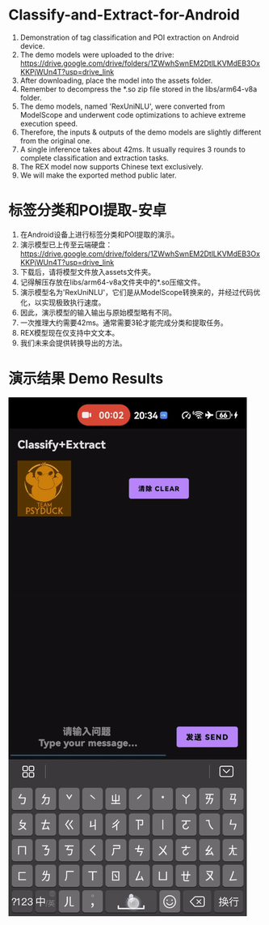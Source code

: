# Classify-and-Extract-for-Android
1. Demonstration of tag classification and POI extraction on Android device.
2. The demo models were uploaded to the drive: https://drive.google.com/drive/folders/1ZWwhSwnEM2DtlLKVMdEB3OxKKPjWUn4T?usp=drive_link
3. After downloading, place the model into the assets folder.
4. Remember to decompress the *.so zip file stored in the libs/arm64-v8a folder.
5. The demo models, named 'RexUniNLU', were converted from ModelScope and underwent code optimizations to achieve extreme execution speed.
6. Therefore, the inputs & outputs of the demo models are slightly different from the original one.
7. A single inference takes about 42ms. It usually requires 3 rounds to complete classification and extraction tasks.
8. The REX model now supports Chinese text exclusively.
9. We will make the exported method public later.
# 标签分类和POI提取-安卓
1. 在Android设备上进行标签分类和POI提取的演示。
2. 演示模型已上传至云端硬盘：https://drive.google.com/drive/folders/1ZWwhSwnEM2DtlLKVMdEB3OxKKPjWUn4T?usp=drive_link
3. 下载后，请将模型文件放入assets文件夹。
4. 记得解压存放在libs/arm64-v8a文件夹中的*.so压缩文件。
5. 演示模型名为'RexUniNLU'，它们是从ModelScope转换来的，并经过代码优化，以实现极致执行速度。
6. 因此，演示模型的输入输出与原始模型略有不同。
7. 一次推理大约需要42ms。通常需要3轮才能完成分类和提取任务。
8. REX模型现在仅支持中文文本。
9. 我们未来会提供转换导出的方法。
# 演示结果 Demo Results
![Demo Animation](https://github.com/DakeQQ/Classify-and-Extract-for-Android/blob/main/extract.gif?raw=true)
